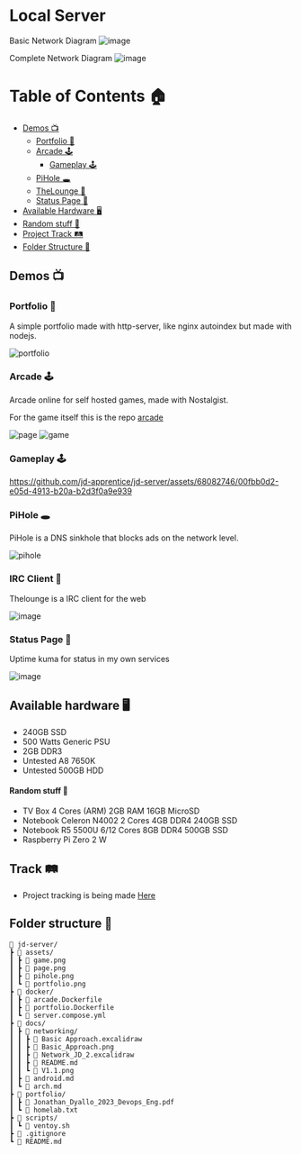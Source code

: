 # Local Server

Basic Network Diagram
![image](docs/networking/Basic_Approach.png)

Complete Network Diagram
![image](docs/networking/V1.1.png)

# Table of Contents 🏠

- [Demos 📺](#demos-)
    - [Portfolio 📄](#portfolio-)
    - [Arcade 🕹](#arcade-)
        - [Gameplay 🕹](#gameplay-)
    - [PiHole 🕳](#pihole-)
    - [TheLounge 💬](#irc-client-)
    - [Status Page 🗽](#status-page-)
- [Available Hardware 🖥](#available-hardware-)
- [Random stuff 🎉](#random-stuff-)
- [Project Track 🛤](#track-)
- [Folder Structure 📁](#folder-structure-)

## Demos 📺

### Portfolio 📄

A simple portfolio made with http-server, like nginx autoindex but made with nodejs.

![portfolio](assets/portfolio.png)

### Arcade 🕹

Arcade online for self hosted games, made with Nostalgist.

For the game itself this is the repo [arcade](https://github.com/jd-apprentice/-Arcade-Online-)

![page](assets/page.png)
![game](assets/game.png)

### Gameplay 🕹

https://github.com/jd-apprentice/jd-server/assets/68082746/00fbb0d2-e05d-4913-b20a-b2d3f0a9e939

### PiHole 🕳

PiHole is a DNS sinkhole that blocks ads on the network level.

![pihole](assets/pihole.png)

### IRC Client 💬

Thelounge is a IRC client for the web

![image](https://github.com/jd-apprentice/jd-server/assets/68082746/9a05ba5d-1e48-4839-98cc-d55ac4724955)

### Status Page 🗽

Uptime kuma for status in my own services

![image](https://github.com/jd-apprentice/jd-server/assets/68082746/9a557680-2af8-4c28-8a5a-27d886d9b1c0)

## Available hardware 🖥

- 240GB SSD
- 500 Watts Generic PSU
- 2GB DDR3
- Untested A8 7650K
- Untested 500GB HDD

#### Random stuff 🎉

- TV Box 4 Cores (ARM) 2GB RAM 16GB MicroSD
- Notebook Celeron N4002 2 Cores 4GB DDR4 240GB SSD
- Notebook R5 5500U 6/12 Cores 8GB DDR4 500GB SSD
- Raspberry Pi Zero 2 W

## Track 🛤

- Project tracking is being made [Here](https://github.com/users/jd-apprentice/projects/4/views/1)

## Folder structure 📁

```
🌳 jd-server/
┣ 📁 assets/
┃ ┣ 📄 game.png
┃ ┣ 📄 page.png
┃ ┣ 📄 pihole.png
┃ ┗ 📄 portfolio.png
┣ 📁 docker/
┃ ┣ 📄 arcade.Dockerfile
┃ ┣ 📄 portfolio.Dockerfile
┃ ┗ 📄 server.compose.yml
┣ 📁 docs/
┃ ┣ 📁 networking/
┃ ┃ ┣ 📄 Basic Approach.excalidraw
┃ ┃ ┣ 📄 Basic_Approach.png
┃ ┃ ┣ 📄 Network_JD_2.excalidraw
┃ ┃ ┣ 📄 README.md
┃ ┃ ┗ 📄 V1.1.png
┃ ┣ 📄 android.md
┃ ┗ 📄 arch.md
┣ 📁 portfolio/
┃ ┣ 📄 Jonathan_Dyallo_2023_Devops_Eng.pdf
┃ ┗ 📄 homelab.txt
┣ 📁 scripts/
┃ ┗ 📄 ventoy.sh
┣ 📄 .gitignore
┗ 📄 README.md
```
